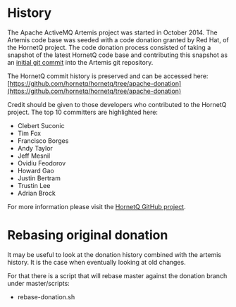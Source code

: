 History
=======

The Apache ActiveMQ Artemis project was started in October 2014. The Artemis code base was seeded with a code donation granted by Red Hat, of the HornetQ project. The code donation process consisted of taking a snapshot of the latest HornetQ code base and contributing this snapshot as an [initial git commit](https://issues.apache.org/jira/browse/ARTEMIS-1) into the Artemis git repository.

The HornetQ commit history is preserved and can be accessed here: [https://github.com/hornetq/hornetq/tree/apache-donation](https://github.com/hornetq/hornetq/tree/apache-donation)

Credit should be given to those developers who contributed to the HornetQ project. The top 10 committers are highlighted here:

- Clebert Suconic
- Tim Fox
- Francisco Borges
- Andy Taylor
- Jeff Mesnil
- Ovidiu Feodorov
- Howard Gao
- Justin Bertram
- Trustin Lee
- Adrian Brock

For more information please visit the [HornetQ GitHub project](https://github.com/hornetq/hornetq/tree/apache-donation).


Rebasing original donation
==========================

It may be useful to look at the donation history combined with the artemis history. It is the case when eventually looking at old changes.

For that there is a script that will rebase master against the donation branch under master/scripts:

- rebase-donation.sh